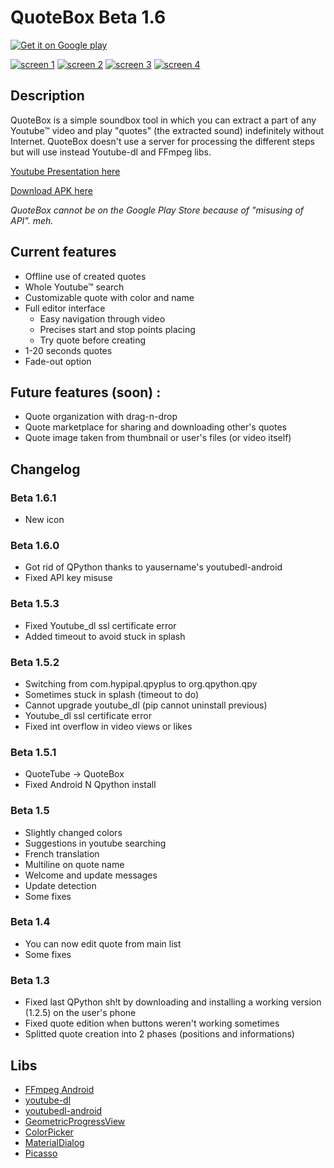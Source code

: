 # QuoteBox Beta 1.6

[![Get it on Google play](img/google-play.png)](https://play.google.com/store/apps/details?id=fr.klemek.quotebox)

[![screen 1](img/screen-en-01-sd.png)](img/screen-en-01.png)
[![screen 2](img/screen-en-02-sd.png)](img/screen-en-02.png)
[![screen 3](img/screen-en-03-sd.png)](img/screen-en-03.png)
[![screen 4](img/screen-en-04-sd.png)](img/screen-en-04.png)

## Description
QuoteBox is a simple soundbox tool in which you can extract a part of any Youtube™ video and play "quotes" (the extracted sound) indefinitely without Internet. QuoteBox doesn't use a server for processing the different steps but will use instead Youtube-dl and FFmpeg libs.

[Youtube Presentation here](https://youtu.be/dq3tDnNDY18)

[Download APK here](https://github.com/Klemek/QuoteBox/releases/download/v1.6.1-beta/quotebox-beta-1.6.1.apk)

*QuoteBox cannot be on the Google Play Store because of "misusing of API". meh.*

## Current features

* Offline use of created quotes
* Whole Youtube™ search
* Customizable quote with color and name
* Full editor interface
  * Easy navigation through video
  * Precises start and stop points placing
  * Try quote before creating
* 1-20 seconds quotes
* Fade-out option

## Future features (soon) :

* Quote organization with drag-n-drop
* Quote marketplace for sharing and downloading other's quotes
* Quote image taken from thumbnail or user's files (or video itself)

## Changelog
### Beta 1.6.1

* New icon

### Beta 1.6.0

* Got rid of QPython thanks to yausername's youtubedl-android
* Fixed API key misuse

### Beta 1.5.3

* Fixed Youtube_dl ssl certificate error
* Added timeout to avoid stuck in splash

### Beta 1.5.2

* Switching from com.hypipal.qpyplus to org.qpython.qpy
 * Sometimes stuck in splash (timeout to do)
 * Cannot upgrade youtube_dl (pip cannot uninstall previous)
 * Youtube_dl ssl certificate error
* Fixed int overflow in video views or likes

### Beta 1.5.1

* QuoteTube -> QuoteBox
* Fixed Android N Qpython install

### Beta 1.5

* Slightly changed colors
* Suggestions in youtube searching
* French translation
* Multiline on quote name
* Welcome and update messages
* Update detection
* Some fixes

### Beta 1.4

* You can now edit quote from main list
* Some fixes

### Beta 1.3

* Fixed last QPython sh!t by downloading and installing a working version (1.2.5) on the user's phone
* Fixed quote edition when buttons weren't working sometimes
* Splitted quote creation into 2 phases (positions and informations)

## Libs

* [FFmpeg Android](http://writingminds.github.io/ffmpeg-android-java/)
* [youtube-dl](https://rg3.github.io/youtube-dl/)
* [youtubedl-android](https://github.com/yausername/youtubedl-android)
* [GeometricProgressView](https://android-arsenal.com/details/1/5376)
* [ColorPicker](https://android-arsenal.com/details/1/5067)
* [MaterialDialog](https://github.com/afollestad/material-dialogs)
* [Picasso](http://square.github.io/picasso/)
